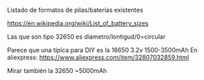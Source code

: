 Listado de formatos de pilas/baterías existentes

https://en.wikipedia.org/wiki/List_of_battery_sizes

Las que son tipo 32650 es diametro/lontigud/0=circular


Parece que una típica para DIY es la 18650
3.2v 1500-3500mAh
En aliexpress: https://www.aliexpress.com/item/32807032859.html

Mirar también la 32650
~5000mAh

